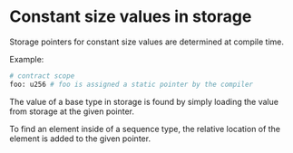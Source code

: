 # Constant size values in storage

Storage pointers for constant size values are determined at compile time.

Example:

```python
# contract scope
foo: u256 # foo is assigned a static pointer by the compiler
```

The value of a base type in storage is found by simply loading the value from storage at the
given pointer.

To find an element inside of a sequence type, the relative location of the element is added to the
given pointer.